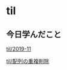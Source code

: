 # til

## 今日学んだこと

[til/2019\-11](https://github.com/tokiohamamatsu/til/blob/master/tir/2019-11.md/#22)

[til/配列の重複削除](https://github.com/tokiohamamatsu/til/blob/master/php/%E9%85%8D%E5%88%97%E3%81%AE%E9%87%8D%E8%A4%87%E5%89%8A%E9%99%A4.md)